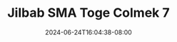 --- 
title: "Jilbab SMA Toge Colmek 7"
description: "video   Jilbab SMA Toge Colmek 7 tiktok full baru"
date: 2024-06-24T16:04:38-08:00
file_code: "78qjz3pv2fw0"
draft: false
cover: "i8sqeszci1ra6col.jpg"
tags: ["Jilbab", "SMA", "Toge", "Colmek", "bokep-indo", "bokep-viral", "bokep-ig"]
length: 77
fld_id: "1483869"
foldername: "Arraa"
categories: ["Arraa"]
views: 0
---